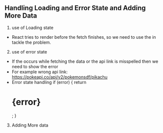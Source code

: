 ## Handling Loading and Error State and Adding More Data

1. use of Loading state
- React tries to render before the fetch finishes, so we need to use the <Loading state> in tackle the problem.

2. use of error state
- If the occurs while fetching the data or the api link is misspelled then we need to show the error
- For example wrong api link: https://pokeapi.co/api/v2/pokemonsdf/pikachu
- Error state handling 
if (error) {
        return <h1 className="font-bold text-4xl text-red-500">{error}</h1>;
      }

3. Adding More data